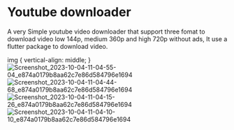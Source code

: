 # Youtube downloader
 
 A very Simple youtube video downloader that support three fomat to download video low 144p, medium 360p and high 720p without ads,
It use a flutter package to download video.

img {
  vertical-align: middle;
}
![Screenshot_2023-10-04-11-04-55-04_e874a0179b8aa62c7e86d584796e1694](https://github.com/Abhishek-patni/youtube/assets/111353531/98060e66-1e59-4f48-a927-1a3388bc6c50)
![Screenshot_2023-10-04-11-04-44-68_e874a0179b8aa62c7e86d584796e1694](https://github.com/Abhishek-patni/youtube/assets/111353531/41ebbf84-d4bf-44af-812e-32a51adc970a)
![Screenshot_2023-10-04-11-04-15-26_e874a0179b8aa62c7e86d584796e1694](https://github.com/Abhishek-patni/youtube/assets/111353531/e79360de-ccad-47fd-b231-023cd222edb6)
![Screenshot_2023-10-04-11-04-10-10_e874a0179b8aa62c7e86d584796e1694](https://github.com/Abhishek-patni/youtube/assets/111353531/d62cf719-a174-443f-bbbf-8709f8e077d0)
